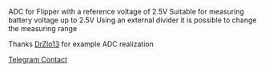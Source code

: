 ADC for Flipper with a reference voltage of 2.5V
Suitable for measuring battery voltage up to 2.5V
Using an external divider it is possible to change the measuring range

Thanks [DrZlo13](https://github.com/DrZlo13/flipper-zero-adc-example) for example ADC realization

[Telegram Contact](https://t.me/programistich_reborn)
